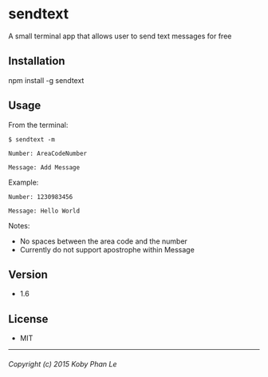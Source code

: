 sendtext
=========

A small terminal app that allows user to send text messages for free

## Installation

  npm install -g sendtext

## Usage

  From the terminal:

  ```
  $ sendtext -m
  ```

  ```
  Number: AreaCodeNumber
  ```

  ```
  Message: Add Message
  ```

  Example:

  ```
  Number: 1230983456
  ```

  ```
  Message: Hello World
  ```

Notes:

 - No spaces between the area code and the number
 - Currently do not support apostrophe within Message


## Version

* 1.6

## License
* MIT

---
###### Copyright (c) 2015 Koby Phan Le
